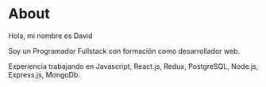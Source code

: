 # About

Hola, mi nombre es David

Soy un Programador Fullstack con formación como desarrollador web.

Experiencia trabajando en Javascript, React.js, Redux, PostgreSQL, Node.js, Express.js, MongoDb.
